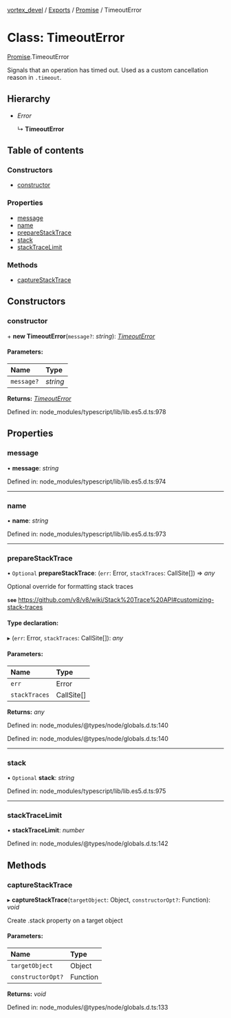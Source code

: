[vortex_devel](../README.md) / [Exports](../modules.md) / [Promise](../modules/promise.md) / TimeoutError

# Class: TimeoutError

[Promise](../modules/promise.md).TimeoutError

Signals that an operation has timed out. Used as a custom cancellation reason in `.timeout`.

## Hierarchy

* *Error*

  ↳ **TimeoutError**

## Table of contents

### Constructors

- [constructor](promise.timeouterror.md#constructor)

### Properties

- [message](promise.timeouterror.md#message)
- [name](promise.timeouterror.md#name)
- [prepareStackTrace](promise.timeouterror.md#preparestacktrace)
- [stack](promise.timeouterror.md#stack)
- [stackTraceLimit](promise.timeouterror.md#stacktracelimit)

### Methods

- [captureStackTrace](promise.timeouterror.md#capturestacktrace)

## Constructors

### constructor

\+ **new TimeoutError**(`message?`: *string*): [*TimeoutError*](promise.timeouterror.md)

#### Parameters:

Name | Type |
:------ | :------ |
`message?` | *string* |

**Returns:** [*TimeoutError*](promise.timeouterror.md)

Defined in: node_modules/typescript/lib/lib.es5.d.ts:978

## Properties

### message

• **message**: *string*

Defined in: node_modules/typescript/lib/lib.es5.d.ts:974

___

### name

• **name**: *string*

Defined in: node_modules/typescript/lib/lib.es5.d.ts:973

___

### prepareStackTrace

• `Optional` **prepareStackTrace**: (`err`: Error, `stackTraces`: CallSite[]) => *any*

Optional override for formatting stack traces

**`see`** https://github.com/v8/v8/wiki/Stack%20Trace%20API#customizing-stack-traces

#### Type declaration:

▸ (`err`: Error, `stackTraces`: CallSite[]): *any*

#### Parameters:

Name | Type |
:------ | :------ |
`err` | Error |
`stackTraces` | CallSite[] |

**Returns:** *any*

Defined in: node_modules/@types/node/globals.d.ts:140

Defined in: node_modules/@types/node/globals.d.ts:140

___

### stack

• `Optional` **stack**: *string*

Defined in: node_modules/typescript/lib/lib.es5.d.ts:975

___

### stackTraceLimit

• **stackTraceLimit**: *number*

Defined in: node_modules/@types/node/globals.d.ts:142

## Methods

### captureStackTrace

▸ **captureStackTrace**(`targetObject`: Object, `constructorOpt?`: Function): *void*

Create .stack property on a target object

#### Parameters:

Name | Type |
:------ | :------ |
`targetObject` | Object |
`constructorOpt?` | Function |

**Returns:** *void*

Defined in: node_modules/@types/node/globals.d.ts:133
